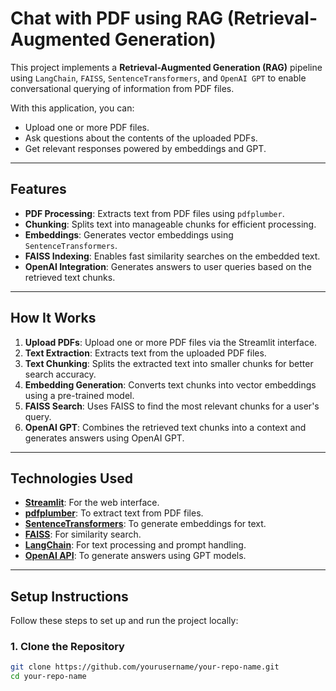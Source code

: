 # Chat with PDF using RAG (Retrieval-Augmented Generation)

This project implements a **Retrieval-Augmented Generation (RAG)** pipeline using `LangChain`, `FAISS`, `SentenceTransformers`, and `OpenAI GPT` to enable conversational querying of information from PDF files.

With this application, you can:
- Upload one or more PDF files.
- Ask questions about the contents of the uploaded PDFs.
- Get relevant responses powered by embeddings and GPT.

---

## **Features**
- **PDF Processing**: Extracts text from PDF files using `pdfplumber`.
- **Chunking**: Splits text into manageable chunks for efficient processing.
- **Embeddings**: Generates vector embeddings using `SentenceTransformers`.
- **FAISS Indexing**: Enables fast similarity searches on the embedded text.
- **OpenAI Integration**: Generates answers to user queries based on the retrieved text chunks.

---

## **How It Works**
1. **Upload PDFs**: Upload one or more PDF files via the Streamlit interface.
2. **Text Extraction**: Extracts text from the uploaded PDF files.
3. **Text Chunking**: Splits the extracted text into smaller chunks for better search accuracy.
4. **Embedding Generation**: Converts text chunks into vector embeddings using a pre-trained model.
5. **FAISS Search**: Uses FAISS to find the most relevant chunks for a user's query.
6. **OpenAI GPT**: Combines the retrieved text chunks into a context and generates answers using OpenAI GPT.

---

## **Technologies Used**
- **[Streamlit](https://streamlit.io/)**: For the web interface.
- **[pdfplumber](https://github.com/jsvine/pdfplumber)**: To extract text from PDF files.
- **[SentenceTransformers](https://www.sbert.net/)**: To generate embeddings for text.
- **[FAISS](https://github.com/facebookresearch/faiss)**: For similarity search.
- **[LangChain](https://langchain.readthedocs.io/)**: For text processing and prompt handling.
- **[OpenAI API](https://platform.openai.com/)**: To generate answers using GPT models.

---

## **Setup Instructions**
Follow these steps to set up and run the project locally:

### 1. **Clone the Repository**
```bash
git clone https://github.com/yourusername/your-repo-name.git
cd your-repo-name
